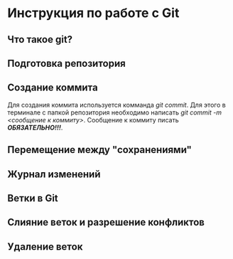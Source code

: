 # Инструкция по работе с Git

## Что такое git?

## Подготовка репозитория

## Создание коммита
Для создания коммита используется комманда *git commit*. Для этого в терминале с папкой репозитория необходимо написать *git commit -m <сообщение к коммиту>*. Сообщение к коммиту писать ***ОБЯЗАТЕЛЬНО!!!***.

## Перемещение между "сохранениями"

##  Журнал изменений

## Ветки в Git

## Слияние веток и разрешение конфликтов

## Удаление веток